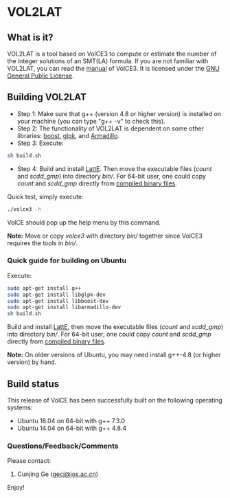 # VOL2LAT

## What is it?
VOL2LAT is a tool based on VolCE3 to compute or estimate the number of the integer solutions of an SMT(LA) formula. If you are not familiar with VOL2LAT, you can read the [manual](manual.pdf) of VolCE3. It is licensed under the [GNU General Public License](COPYING).

## Building VOL2LAT
* Step 1: Make sure that g++ (version 4.8 or higher version) is installed on your machine (you can type "g++ -v" to check this).
* Step 2: The functionality of VOL2LAT is dependent on some other libraries: [boost](http://www.boost.org/), [glpk](http://www.gnu.org/software/glpk/), and [Armadillo](http://arma.sourceforge.net/).
* Step 3: Execute:
```bash
sh build.sh
```
* Step 4: Build and install [LattE](https://www.math.ucdavis.edu/~latte/). Then move the executable files (*count* and *scdd\_gmp*) into directory *bin/*. For 64-bit user, one could copy *count* and *scdd\_gmp* directly from [compiled binary files](release_64bit/volce3_release_64bit.zip).

Quick test, simply execute:
```bash
./volce3 -h
```
VolCE should pop up the help menu by this command.

**Note:** Move or copy *volce3* with directory *bin/* together since VolCE3 requires the tools in *bin/*.

### Quick guide for building on Ubuntu

Execute:

```bash
sudo apt-get install g++
sudo apt-get install libglpk-dev
sudo apt-get install libboost-dev
sudo apt-get install libarmadillo-dev
sh build.sh
```

Build and install [LattE](https://www.math.ucdavis.edu/~latte/), then move the executable files (*count* and
*scdd\_gmp*) into directory *bin/*. For 64-bit user, one could copy *count* and *scdd\_gmp* directly from [compiled binary files](release_64bit/volce3_release_64bit.zip).

**Note:** On older versions of Ubuntu, you may need install g++-4.8 (or higher version) by hand.

## Build status
This release of VolCE has been successfully built on the following operating systems:
* Ubuntu 18.04 on 64-bit with g++ 7.3.0
* Ubuntu 14.04 on 64-bit with g++ 4.8.4

### Questions/Feedback/Comments ###
Please contact:

  1. Cunjing Ge ([gecj@ios.ac.cn](mailto:gecj@ios.ac.cn))


Enjoy!

